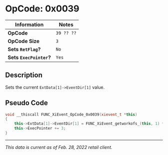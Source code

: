 # OpCode: 0x0039

| Information               | Notes |
|---                        |---    |
| **OpCode**                | `39 ?? ??` |
| **OpCode Size**           | `3`   |
| **Sets `RetFlag`?**       | `No`  |
| **Sets `ExecPointer`?**   | `Yes` |

## Description

Sets the current `ExtData[1]->EventDir[1]` value.

## Pseudo Code

```cpp
void __thiscall FUNC_XiEvent_OpCode_0x0039(xievent_t *this)
{
    this->ExtData[1]->EventDir[1] = FUNC_XiEvent_getworkofs_(this, 1) * 6.283 * 0.00024414062;
    this->ExecPointer += 3;
}
```

---

_This data is current as of Feb. 28, 2022 retail client._